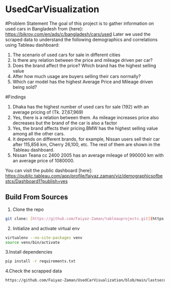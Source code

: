 # UsedCarVisualization
#Problem Statement
The goal of this project is to gather information on used cars in Bangladesh from {here}: 
https://bikroy.com/en/ads/c/bangladesh/cars/used
Later we used the scraped data to understand the following demographics and correlations using Tableau dashboard:
1. The scenario of used cars for sale in different cities
2. Is there any relation between the price and mileage driven per car?
3. Does the brand affect the price? Which brand has the highest selling value
4. After how much usage are buyers selling their cars normally?
5. Which car model has the highest Average Price and Mileage driven  being sold?

#Findings
1. Dhaka has the highest number of used cars for sale (192) with an average pricing of (Tk. 27,67,969)
2. Yes, there is a relation between them. As mileage increases price also decreases but the brand of the car is also a factor 
3. Yes, the brand affects their pricing.BMW has the highest selling value among all the other cars.
4. It depends on different brands, for example, Nissan users sell their car after 115,856 km, Cherry 26,100, etc. The rest of them are shown in the Tableau dashboard.
5. Nissan Teana cc 2400 2005 has an average mileage of 990000 km with an average price of 1080000.

You can visit the public dashboard [here]: https://public.tableau.com/app/profile/faiyaz.zaman/viz/demographicsofbestcs/Dashboard1?publish=yes
## Build From Sources
1. Clone the repo 
```bash
git clone: [https://github.com/Faiyaz-Zaman/tableauprojects.git](https://github.com/Faiyaz-Zaman/UsedCarVisualization.git)
```
2. Initialize and activate virtual env 
```bash
virtualenv --no-site-packages venv
source venv/bin/activate
```
3.Install dependencies
```bash
pip install -r requirements.txt
```
4.Check the scrapped data
```bash
https://github.com/Faiyaz-Zaman/UsedCarVisualization/blob/main/lastsecondhand_car_details.csv

```
